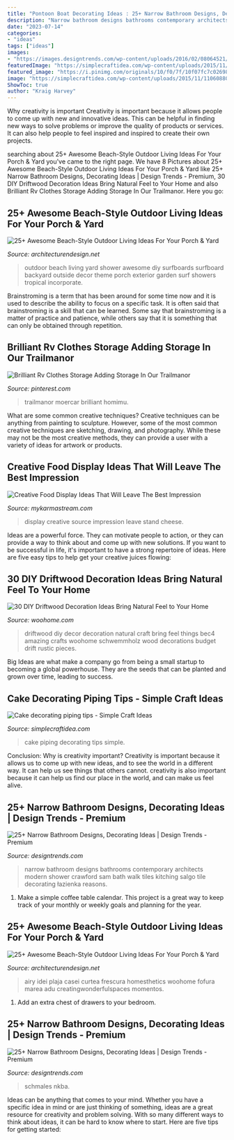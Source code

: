 ```yaml
---
title: "Pontoon Boat Decorating Ideas : 25+ Narrow Bathroom Designs, Decorating Ideas"
description: "Narrow bathroom designs bathrooms contemporary architects modern shower crawford sam bath walk tiles kitching salgo tile decorating łazienka reasons"
date: "2023-07-14"
categories:
- "ideas"
tags: ["ideas"]
images:
- "https://images.designtrends.com/wp-content/uploads/2016/02/08064521/Narrow-contemporary-with-tiles-bathroom-design.jpg"
featuredImage: "https://simplecraftidea.com/wp-content/uploads/2015/11/11060880_1026784680674846_2273341712049815684_n.jpg"
featured_image: "https://i.pinimg.com/originals/10/f0/7f/10f07fc7c026988c9c8b898e7d532bb1.jpg"
image: "https://simplecraftidea.com/wp-content/uploads/2015/11/11060880_1026784680674846_2273341712049815684_n.jpg"
ShowToc: true
author: "Kraig Harvey"
---
```



Why creativity is important
Creativity is important because it allows people to come up with new and innovative ideas. This can be helpful in finding new ways to solve problems or improve the quality of products or services. It can also help people to feel inspired and inspired to create their own projects.

	

		
searching about 25+ Awesome Beach-Style Outdoor Living Ideas For Your Porch &amp; Yard you've came to the right page. We have 8 Pictures about 25+ Awesome Beach-Style Outdoor Living Ideas For Your Porch &amp; Yard like 25+ Narrow Bathroom Designs, Decorating Ideas | Design Trends - Premium, 30 DIY Driftwood Decoration Ideas Bring Natural Feel to Your Home and also Brilliant Rv Clothes Storage Adding Storage In Our Trailmanor. Here you go:
		
    
## 25+ Awesome Beach-Style Outdoor Living Ideas For Your Porch &amp; Yard

<img loading=lazy src="http://cdn.architecturendesign.net/wp-content/uploads/2015/07/AD-Beach-Style-Outdoor-Living-Ideas-17.jpg" onerror="this.onerror=null;this.src='https://tse2.mm.bing.net/th?id=OIP.f4KXxdrTKzKC686p1PpgbAHaJ4&amp;pid=15.1';" alt="25+ Awesome Beach-Style Outdoor Living Ideas For Your Porch &amp; Yard">

_Source: architecturendesign.net_

>outdoor beach living yard shower awesome diy surfboards surfboard backyard outside decor theme porch exterior garden surf showers tropical incorporate. 

	

Brainstroming is a term that has been around for some time now and it is used to describe the ability to focus on a specific task. It is often said that brainstroming is a skill that can be learned. Some say that brainstroming is a matter of practice and patience, while others say that it is something that can only be obtained through repetition.

    
## Brilliant Rv Clothes Storage Adding Storage In Our Trailmanor

<img loading=lazy src="https://i.pinimg.com/originals/10/f0/7f/10f07fc7c026988c9c8b898e7d532bb1.jpg" onerror="this.onerror=null;this.src='https://tse4.mm.bing.net/th?id=OIP.ujlwTmjx4UfLQPOGSCfcjgHaJ3&amp;pid=15.1';" alt="Brilliant Rv Clothes Storage Adding Storage In Our Trailmanor">

_Source: pinterest.com_

>trailmanor moercar brilliant homimu. 

	

What are some common creative techniques?
Creative techniques can be anything from painting to sculpture. However, some of the most common creative techniques are sketching, drawing, and photography. While these may not be the most creative methods, they can provide a user with a variety of ideas for artwork or products.

    
## Creative Food Display Ideas That Will Leave The Best Impression

<img loading=lazy src="https://mykarmastream.com/wp-content/uploads/2017/05/food-display-ideas-3.jpg" onerror="this.onerror=null;this.src='https://tse3.mm.bing.net/th?id=OIP.jH6BB6ZuPNlxROrNZXOQJgEsDI&amp;pid=15.1';" alt="Creative Food Display Ideas That Will Leave The Best Impression">

_Source: mykarmastream.com_

>display creative source impression leave stand cheese. 

	

Ideas are a powerful force. They can motivate people to action, or they can provide a way to think about and come up with new solutions. If you want to be successful in life, it's important to have a strong repertoire of ideas. Here are five easy tips to help get your creative juices flowing: 

    
## 30 DIY Driftwood Decoration Ideas Bring Natural Feel To Your Home

<img loading=lazy src="http://www.woohome.com/wp-content/uploads/2015/07/driftwood-home-decor-woohome-5.jpg" onerror="this.onerror=null;this.src='https://tse3.mm.bing.net/th?id=OIP.EkFJ6sUCPei70tbxH2kamAHaLJ&amp;pid=15.1';" alt="30 DIY Driftwood Decoration Ideas Bring Natural Feel to Your Home">

_Source: woohome.com_

>driftwood diy decor decoration natural craft bring feel things bec4 amazing crafts woohome schwemmholz wood decorations budget drift rustic pieces. 

	

Big Ideas are what make a company go from being a small startup to becoming a global powerhouse. They are the seeds that can be planted and grown over time, leading to success.

    
## Cake Decorating Piping Tips - Simple Craft Ideas

<img loading=lazy src="https://simplecraftidea.com/wp-content/uploads/2015/11/11060880_1026784680674846_2273341712049815684_n.jpg" onerror="this.onerror=null;this.src='https://tse1.mm.bing.net/th?id=OIP.srx51eRpKKp-Bi8pW4uacgHaMU&amp;pid=15.1';" alt="Cake decorating piping tips - Simple Craft Ideas">

_Source: simplecraftidea.com_

>cake piping decorating tips simple. 

	

Conclusion: Why is creativity important?
Creativity is important because it allows us to come up with new ideas, and to see the world in a different way. It can help us see things that others cannot. creativity is also important because it can help us find our place in the world, and can make us feel alive.

    
## 25+ Narrow Bathroom Designs, Decorating Ideas | Design Trends - Premium

<img loading=lazy src="https://images.designtrends.com/wp-content/uploads/2016/02/08064521/Narrow-contemporary-with-tiles-bathroom-design.jpg" onerror="this.onerror=null;this.src='https://tse1.mm.bing.net/th?id=OIP.zCqG1WCTo4_z3Qh18mkS1wHaLH&amp;pid=15.1';" alt="25+ Narrow Bathroom Designs, Decorating Ideas | Design Trends - Premium">

_Source: designtrends.com_

>narrow bathroom designs bathrooms contemporary architects modern shower crawford sam bath walk tiles kitching salgo tile decorating łazienka reasons. 

	

1. Make a simple coffee table calendar. This project is a great way to keep track of your monthly or weekly goals and planning for the year.

    
## 25+ Awesome Beach-Style Outdoor Living Ideas For Your Porch &amp; Yard

<img loading=lazy src="https://cdn.architecturendesign.net/wp-content/uploads/2015/07/AD-Beach-Style-Outdoor-Living-Ideas-13-1.jpg" onerror="this.onerror=null;this.src='https://tse4.mm.bing.net/th?id=OIP.HuzFFAPU8IH2EzZYg0yclwHaJW&amp;pid=15.1';" alt="25+ Awesome Beach-Style Outdoor Living Ideas For Your Porch &amp; Yard">

_Source: architecturendesign.net_

>airy idei plaja casei curtea frescura homesthetics woohome fofura marea adu creatingwonderfulspaces momentos. 

	

1. Add an extra chest of drawers to your bedroom.

    
## 25+ Narrow Bathroom Designs, Decorating Ideas | Design Trends - Premium

<img loading=lazy src="https://images.designtrends.com/wp-content/uploads/2016/02/08064521/Narrow-Bathroom-design-With-Craftsman-Style-Vanity.jpeg" onerror="this.onerror=null;this.src='https://tse3.mm.bing.net/th?id=OIP.BIzIKgcpfKTkB0GgfwcD2QHaJ4&amp;pid=15.1';" alt="25+ Narrow Bathroom Designs, Decorating Ideas | Design Trends - Premium">

_Source: designtrends.com_

>schmales nkba. 

	

Ideas can be anything that comes to your mind. Whether you have a specific idea in mind or are just thinking of something, ideas are a great resource for creativity and problem solving. With so many different ways to think about ideas, it can be hard to know where to start. Here are five tips for getting started: 

